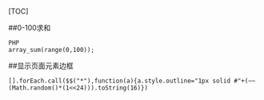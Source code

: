 #

[TOC]

##0-100求和

```
PHP
array_sum(range(0,100));
```


##显示页面元素边框

```
[].forEach.call($$("*"),function(a){a.style.outline="1px solid #"+(~~(Math.random()*(1<<24))).toString(16)})
```
